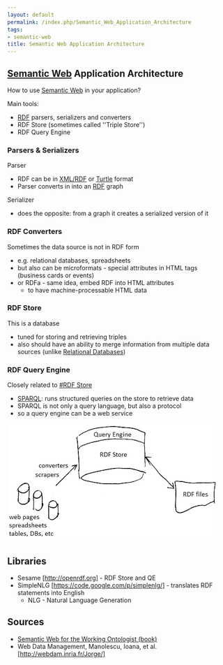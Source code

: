 ```yaml
---
layout: default
permalink: /index.php/Semantic_Web_Application_Architecture
tags:
- semantic-web
title: Semantic Web Application Architecture
---
```

## [Semantic Web](Semantic_Web) Application Architecture
How to use [Semantic Web](Semantic_Web) in your application?

Main tools:
- [RDF](RDF) parsers, serializers and converters 
- RDF Store (sometimes called ''Triple Store'')
- RDF Query Engine

### Parsers & Serializers
Parser
- RDF can be in [XML/RDF](XML_RDF) or [Turtle](Turtle) format
- Parser converts in into an [RDF](RDF) graph

Serializer
- does the opposite: from a graph it creates a serialized version of it


### RDF Converters
Sometimes the data source is not in RDF form
- e.g. relational databases, spreadsheets 
- but also can be microformats - special attributes in HTML tags  (business cards or events)
- or RDFa - same idea, embed RDF into HTML attributes
  - to have machine-processable HTML data


### RDF Store
This is a database
- tuned for storing and retrieving triples 
- also should have an ability to merge information from multiple data sources (unlike [Relational Databases](Relational_Databases))


### RDF Query Engine
Closely related to [#RDF Store](#RDF_Store)
- [SPARQL](SPARQL): runs structured queries on the store to retrieve data
- SPARQL is not only a query language, but also a protocol
- so a query engine can be a web service 

<img src="https://raw.githubusercontent.com/alexeygrigorev/wiki-figures/master/ufrt/xml/sw/rdf-app.png" alt="Image">



## Libraries
- Sesame [http://openrdf.org] - RDF Store and QE
- SimpleNLG [https://code.google.com/p/simplenlg/] - translates RDF statements into English
  - NLG - Natural Language Generation

## Sources
- [Semantic Web for the Working Ontologist (book)](Semantic_Web_for_the_Working_Ontologist_(book))
- Web Data Management, Manolescu, Ioana, et al. [http://webdam.inria.fr/Jorge/]
